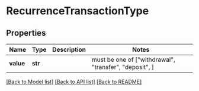 # RecurrenceTransactionType


## Properties
Name | Type | Description | Notes
------------ | ------------- | ------------- | -------------
**value** | **str** |  |  must be one of ["withdrawal", "transfer", "deposit", ]

[[Back to Model list]](../README.md#documentation-for-models) [[Back to API list]](../README.md#documentation-for-api-endpoints) [[Back to README]](../README.md)


